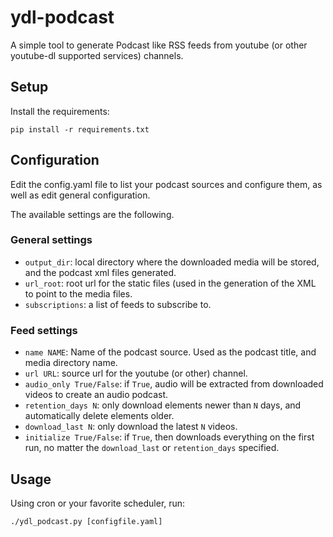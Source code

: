 # ydl-podcast

A simple tool to generate Podcast like RSS feeds from youtube (or other
youtube-dl supported services) channels.

## Setup

Install the requirements:

`pip install -r requirements.txt`

## Configuration

Edit the config.yaml file to list your podcast sources and configure them,
as well as edit general configuration.

The available settings are the following.

### General settings

- `output_dir`: local directory where the downloaded media will be stored, and
  the podcast xml files generated.
- `url_root`: root url for the static files (used in the generation of the XML
  to point to the media files.
- `subscriptions`: a list of feeds to subscribe to.

### Feed settings

- `name NAME`: Name of the podcast source. Used as the podcast title, and media
  directory name.
- `url URL`: source url for the youtube (or other) channel.
- `audio_only True/False`: if `True`, audio will be extracted from downloaded
  videos to create an audio podcast.
- `retention_days N`: only download elements newer than `N` days, and
  automatically delete elements older.
- `download_last N`: only download the latest `N` videos.
- `initialize True/False`: if `True`, then downloads everything on the first
  run, no matter the `download_last` or `retention_days` specified.

## Usage

Using cron or your favorite scheduler, run:

`./ydl_podcast.py [configfile.yaml]`
